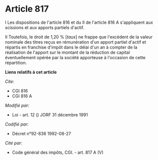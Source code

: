 # Article 817

I Les dispositions de l'article 816 et du II de l'article 816 A s'appliquent aux scissions et aux apports partiels d'actif.

II Toutefois, le droit de 1,20 % [*taux*] ne frappe que l'excédent de la valeur nominale des titres reçus en rémunération
d'un apport partiel d'actif et répartis en franchise d'impôt dans le délai d'un an à compter de la réalisation de l'apport
sur le montant de la réduction de capital éventuellement opérée par la société apporteuse à l'occasion de cette répartition.

**Liens relatifs à cet article**

_Cite_:

  - CGI 816
  - CGI 816 A

_Modifié par_:

  - Loi - art. 12 () JORF 31 décembre 1991

_Codifié par_:

  - Décret n°92-836 1992-08-27

_Cité par_:

  - Code général des impôts, CGI. - art. 817 A (V)
